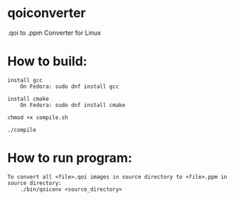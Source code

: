 # qoiconverter

.qoi to .ppm Converter for Linux

# How to build:

    install gcc
        On Fedora: sudo dnf install gcc

    install cmake
        On Fedora: sudo dnf install cmake

    chmod +x compile.sh

    ./compile

# How to run program:

    To convert all <file>.qoi images in source directory to <file>.ppm in source directory:
        ./bin/qoiconv <source_directory>
        

